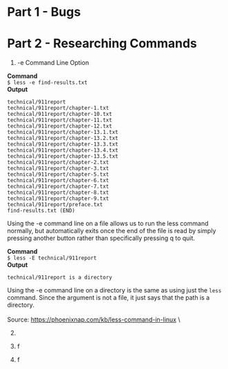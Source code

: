 
# Part 1 - Bugs

# Part 2 - Researching Commands

1. -e Command Line Option 

**Command** \
`$ less -e find-results.txt` \
**Output**
```
technical/911report
technical/911report/chapter-1.txt
technical/911report/chapter-10.txt
technical/911report/chapter-11.txt
technical/911report/chapter-12.txt
technical/911report/chapter-13.1.txt
technical/911report/chapter-13.2.txt
technical/911report/chapter-13.3.txt
technical/911report/chapter-13.4.txt
technical/911report/chapter-13.5.txt
technical/911report/chapter-2.txt
technical/911report/chapter-3.txt
technical/911report/chapter-5.txt
technical/911report/chapter-6.txt
technical/911report/chapter-7.txt
technical/911report/chapter-8.txt
technical/911report/chapter-9.txt
technical/911report/preface.txt
find-results.txt (END)
```
Using the -e command line on a file allows us to run the less command normally, but automatically exits once the end of the file is read by simply pressing another button rather than specifically pressing q to quit. 

**Command** \
`$ less -E technical/911report` \
**Output**
```
technical/911report is a directory
```
Using the -e command line on a directory is the same as using just the `less` command. Since the argument is not a file, it just says that the path is a directory. \
\
Source: https://phoenixnap.com/kb/less-command-in-linux \


2. 

3. f
4. f


